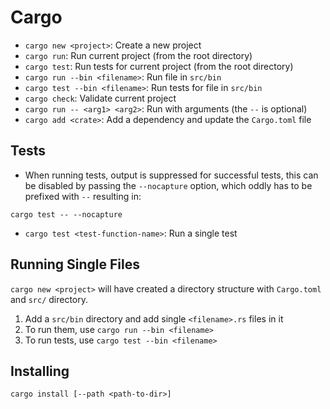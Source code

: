 # Cargo

- `cargo new <project>`: Create a new project
- `cargo run`: Run current project (from the root directory)
- `cargo test`: Run tests for current project (from the root directory)
- `cargo run --bin <filename>`: Run file in `src/bin`
- `cargo test --bin <filename>`: Run tests for file in `src/bin`
- `cargo check`: Validate current project
- `cargo run -- <arg1> <arg2>`: Run with arguments (the `--` is optional)
- `cargo add <crate>`: Add a dependency and update the `Cargo.toml` file

## Tests

- When running tests, output is suppressed for successful tests, this can be disabled by passing the `--nocapture` option, which oddly has to be prefixed with `--` resulting in:

```
cargo test -- --nocapture
```

- `cargo test <test-function-name>`: Run a single test


## Running Single Files

`cargo new <project>` will have created a directory structure with `Cargo.toml` and `src/` directory.

1. Add a `src/bin` directory and add single `<filename>.rs` files in it
2. To run them, use `cargo run --bin <filename>`
3. To run tests, use `cargo test --bin <filename>`

## Installing

```
cargo install [--path <path-to-dir>]
```
